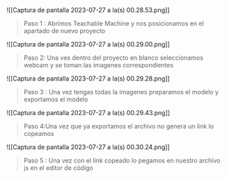


![[Captura de pantalla 2023-07-27 a la(s) 00.28.53.png]]


>Paso 1 : Abrimos  Teachable Machine  y nos posicionamos en el apartado de nuevo proyecto 


![[Captura de pantalla 2023-07-27 a la(s) 00.29.00.png]]


> Paso 2: Una ves dentro del proyecto en blanco seleccionamos webcam  y se toman las imagenes correspondientes

![[Captura de pantalla 2023-07-27 a la(s) 00.29.28.png]]


>Paso 3 : Una vez tengas todas la imagenes preparamos el modelo y exportamos el modelo 


![[Captura de pantalla 2023-07-27 a la(s) 00.29.43.png]]


> Paso  4:Una vez que ya exportamos el archivo  no genera un link lo copeamos 

![[Captura de pantalla 2023-07-27 a la(s) 00.30.24.png]]

> Paso 5 : Una vez con el link copeado lo pegamos en nuestro archivo js en el editor de código 